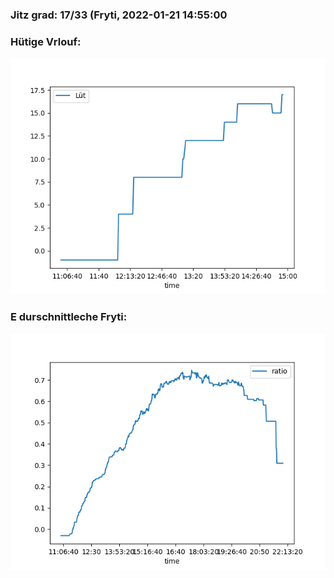 ### Jitz grad: 17/33 (Fryti, 2022-01-21 14:55:00

### Hütige Vrlouf:
![Graph](Today.png)

### E durschnittleche Fryti:
![Graph](Fryti.png)